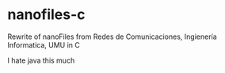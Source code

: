 # nanofiles-c

Rewrite of nanoFiles from Redes de Comunicaciones, Ingienería Informatica, UMU in C

I hate java this much

